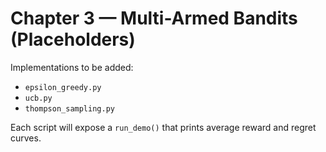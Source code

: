 # Chapter 3 — Multi-Armed Bandits (Placeholders)

Implementations to be added:
- `epsilon_greedy.py`
- `ucb.py`
- `thompson_sampling.py`

Each script will expose a `run_demo()` that prints average reward and regret curves.
